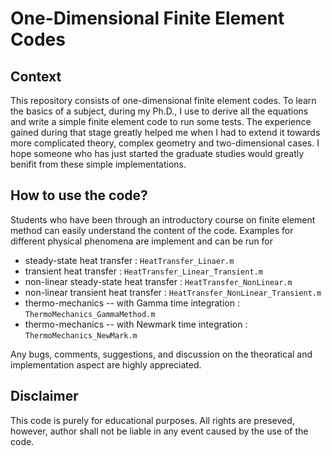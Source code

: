 # One-Dimensional Finite Element Codes

## Context

This repository consists of one-dimensional finite element codes. To learn the basics of a subject, during my Ph.D., I use to derive all the equations and write a simple finite element code to run some tests. The experience gained during that stage greatly helped me when I had to extend it towards more complicated theory, complex geometry and two-dimensional cases. I hope someone who has just started the graduate studies would greatly benifit from these simple implementations.

## How to use the code?

Students who have been through an introductory course on finite element method can easily understand the content of the code. Examples for different physical phenomena are implement and can be run for

- steady-state heat transfer : `HeatTransfer_Linaer.m`
- transient heat transfer    : `HeatTransfer_Linear_Transient.m`
- non-linear steady-state heat transfer : `HeatTransfer_NonLinear.m`
- non-linear transient heat transfer : `HeatTransfer_NonLinear_Transient.m`
- thermo-mechanics -- with Gamma time integration : `ThermoMechanics_GammaMethod.m`
- thermo-mechanics -- with Newmark time integration : `ThermoMechanics_NewMark.m` 

Any bugs, comments, suggestions, and discussion on the theoratical and implementation aspect are highly appreciated.

## Disclaimer
This code is purely for educational purposes. All rights are preseved, however, author shall not be liable in any event caused by the use of the code. 

